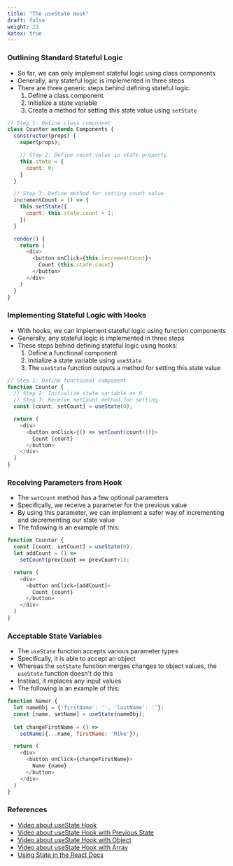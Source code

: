 ```yaml
---
title: "The useState Hook"
draft: false
weight: 23
katex: true
---
```


### Outlining Standard Stateful Logic
- So far, we can only implement stateful logic using class components
- Generally, any stateful logic is implemented in three steps
- There are three generic steps behind defining stateful logic:
	1. Define a class component
	2. Initialize a state variable
	3. Create a method for setting this state value using `setState`

```js
// Step 1: Define class component
class Counter extends Components {
  constructor(props) {
    super(props);

    // Step 2: Define count value in state property
    this.state = {
      count: 0;
    }
  }

  // Step 3: Define method for setting count value
  incrementCount = () => {
    this.setState({
      count: this.state.count + 1;
    })
  }

  render() {
    return (
      <div>
        <button onClick={this.incrementCount}>
          Count {this.state.count}
        </button>
      </div>
    )
  }
}
```

### Implementing Stateful Logic with Hooks
- With hooks, we can implement stateful logic using function components
- Generally, any stateful logic is implemented in three steps
- These steps behind defining stateful logic using hooks:
	1. Define a functional component
	2. Initialize a state variable using `useState`
	3. The `useState` function outputs a method for setting this state value

```js
// Step 1: Define functional component
function Counter {
  // Step 2: Initialize state variable as 0
  // Step 3: Receive setCount method for setting
  const [count, setCount] = useState(0);

  return (
    <div>
      <button onClick={() => setCount(count+1)}>
        Count {count}
      </button>
    </div>
  )
}
```

### Receiving Parameters from Hook
- The `setCount` method has a few optional parameters
- Specifically, we receive a parameter for the previous value
- By using this parameter, we can implement a safer way of incrementing and decrementing our state value
- The following is an example of this:

```js
function Counter {
  const [count, setCount] = useState(0);
  let addCount = () => 
    setCount(prevCount => prevCount+1);

  return (
    <div>
      <button onClick={addCount}>
        Count {count}
      </button>
    </div>
  )
}
```

### Acceptable State Variables
- The `useState` function accepts various parameter types
- Specifically, it is able to accept an object
- Whereas the `setState` function merges changes to object values, the `useState` function doesn't do this
- Instead, it replaces any input values
- The following is an example of this:

```js
function Namer {
  let nameObj = {'firstName': '', 'lastName': ''};
  const [name, setName] = useState(nameObj);
  
  let changeFirstName = () =>
    setName({...name, firstName: 'Mike'});

  return (
    <div>
      <button onClick={changeFirstName}>
        Name {name}
      </button>
    </div>
  )
}
```

### References
- [Video about useState Hook](https://www.youtube.com/watch?v=lAW1Jmmr9hc&list=PLC3y8-rFHvwgg3vaYJgHGnModB54rxOk3&index=45)
- [Video about useState Hook with Previous State](https://www.youtube.com/watch?v=d0plTCQgsXs&list=PLC3y8-rFHvwgg3vaYJgHGnModB54rxOk3&index=46)
- [Video about useState Hook with Object](https://www.youtube.com/watch?v=-3lL8oyev9w&list=PLC3y8-rFHvwgg3vaYJgHGnModB54rxOk3&index=47)
- [Video about useState Hook with Array](https://www.youtube.com/watch?v=RZ5wKYbOM_I&list=PLC3y8-rFHvwgg3vaYJgHGnModB54rxOk3&index=48)
- [Using State in the React Docs](https://reactjs.org/docs/hooks-state.html)
